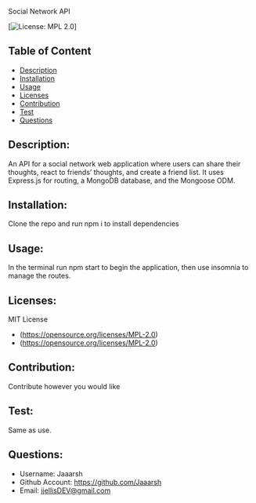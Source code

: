 
  Social Network API

  [![License: MPL 2.0](https://img.shields.io/badge/License-MPL_2.0-brightgreen.svg)]

  ## Table of Content
  * [Description](#description)
  * [Installation](#installation)
  * [Usage](#usage)
  * [Licenses](#licenses)
  * [Contribution](#contribution)
  * [Test](#test)
  * [Questions](#questions)
  
  ## Description:
  An API for a social network web application where users can share their thoughts, react to friends’ thoughts, and create a friend list. It uses Express.js for routing, a MongoDB database, and the Mongoose ODM.
  
  ## Installation:
  Clone the repo and run npm i to install dependencies
  
  ## Usage:
  In the terminal run npm start to begin the application, then use insomnia to manage the routes.

  ## Licenses:
  MIT License
  * (https://opensource.org/licenses/MPL-2.0)
  * (https://opensource.org/licenses/MPL-2.0)
  
  ## Contribution:
  Contribute however you would like
  
  ## Test:
  Same as use.
 
  ## Questions:
  * Username: Jaaarsh
  * Github Account: https://github.com/Jaaarsh
  * Email: jjellisDEV@gmail.com
  